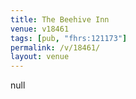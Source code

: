 ```yaml
---
title: The Beehive Inn
venue: v18461
tags: [pub, "fhrs:121173"]
permalink: /v/18461/
layout: venue
---
```

null